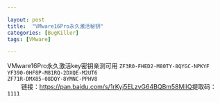 ```yaml
---  

layout: post 
title:  "VMware16Pro永久激活秘钥" 
categories: [BugKiller] 
tags: [VMware]  

---
```


VMware16Pro永久激活key密钥亲测可用
`ZF3R0-FHED2-M80TY-8QYGC-NPKYF`  
`YF390-0HF8P-M81RQ-2DXQE-M2UT6`  
`ZF71R-DMX85-08DQY-8YMNC-PPHV8`  
　　
链接：​<https://pan.baidu.com/s/1rKyj5ELzvG64BQBm58MlIQ​>
提取码：`1111`
